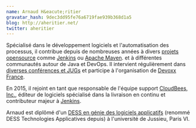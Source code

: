 ```yaml
---
name: Arnaud H&eacute;ritier
gravatar_hash: 9dec3dd95fe76a6719fae939b368d1a5
blog: http://aheritier.net/
twitter: aheritier
---
```


Spécialisé dans le développement logiciels et l'automatisation des processus, il contribue depuis de nombreuses années à divers [projets opensource](https://www.ohloh.net/accounts/aheritier) comme [Jenkins](http://jenkins-ci.org) ou [Apache Maven](http://maven.apache.org). et à différentes communautés autour de Java et DevOps. Il intervient régulièrement dans [diverses conférences et JUGs](http://www.aheritier.net/a-propos/) et participe à l'organisation de [Devoxx France](http://www.devoxx.fr).

En 2015, il rejoint en tant que responsable de l'équipe support [CloudBees, Inc.](http://www.cloudbees.com), éditeur de logiciels spécialisé dans la livraison en continu et contributeur majeur à [Jenkins](http://jenkins-ci.org).

Arnaud est diplômé d'un [DESS en génie des logiciels applicatifs](http://ta-stl.infop6.jussieu.fr/) (renommé DESS Technologies Applicatives depuis) à l'université de Jussieu, Paris VI.
